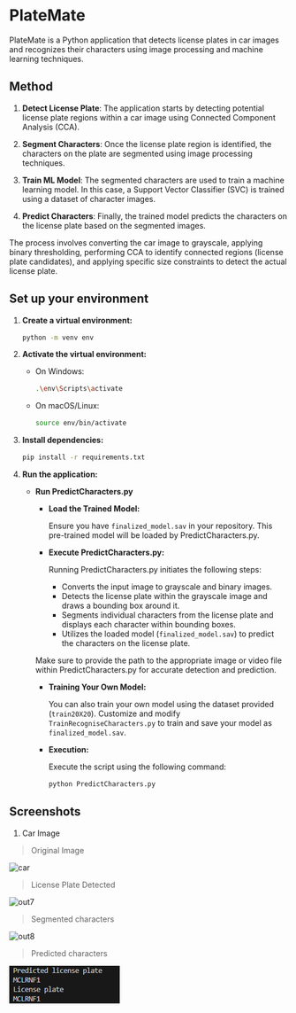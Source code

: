 # PlateMate

PlateMate is a Python application that detects license plates in car images and recognizes their characters using image processing and machine learning techniques.

## Method

1. **Detect License Plate**: The application starts by detecting potential license plate regions within a car image using Connected Component Analysis (CCA).
   
2. **Segment Characters**: Once the license plate region is identified, the characters on the plate are segmented using image processing techniques.
   
3. **Train ML Model**: The segmented characters are used to train a machine learning model. In this case, a Support Vector Classifier (SVC) is trained using a dataset of character images.

4. **Predict Characters**: Finally, the trained model predicts the characters on the license plate based on the segmented images.

The process involves converting the car image to grayscale, applying binary thresholding, performing CCA to identify connected regions (license plate candidates), and applying specific size constraints to detect the actual license plate.

## Set up your environment

1. **Create a virtual environment:**

    ```bash
    python -m venv env
    ```

2. **Activate the virtual environment:**

    - On Windows:
    
      ```bash
      .\env\Scripts\activate
      ```

    - On macOS/Linux:
    
      ```bash
      source env/bin/activate
      ```

3. **Install dependencies:**

    ```bash
    pip install -r requirements.txt
    ```

4. **Run the application:**

    - **Run PredictCharacters.py**

      - **Load the Trained Model:**

         Ensure you have `finalized_model.sav` in your repository. This pre-trained model will be loaded by PredictCharacters.py.

      - **Execute PredictCharacters.py:**

        Running PredictCharacters.py initiates the following steps:
      
        - Converts the input image to grayscale and binary images.
        - Detects the license plate within the grayscale image and draws a bounding box around it.
        - Segments individual characters from the license plate and displays each character within bounding boxes.
        - Utilizes the loaded model (`finalized_model.sav`) to predict the characters on the license plate.

       Make sure to provide the path to the appropriate image or video file within PredictCharacters.py for accurate detection and prediction.

      - **Training Your Own Model:**

        You can also train your own model using the dataset provided (`train20X20`). Customize and modify `TrainRecogniseCharacters.py` to train and save your model as `finalized_model.sav`.

      - **Execution:**

        Execute the script using the following command:

        ```bash
        python PredictCharacters.py
        ```

## Screenshots

1. Car Image

>Original Image

![car](https://user-images.githubusercontent.com/19779081/45311273-38cb8400-b546-11e8-9cb0-a660bf07806e.png)

>License Plate Detected

![out7](https://user-images.githubusercontent.com/19779081/45311348-73352100-b546-11e8-9cd9-89f755690772.png)

>Segmented characters

![out8](https://user-images.githubusercontent.com/19779081/45311349-73352100-b546-11e8-89f2-6c2f3df9dc1f.png)

>Predicted characters

![out9](result.png)
